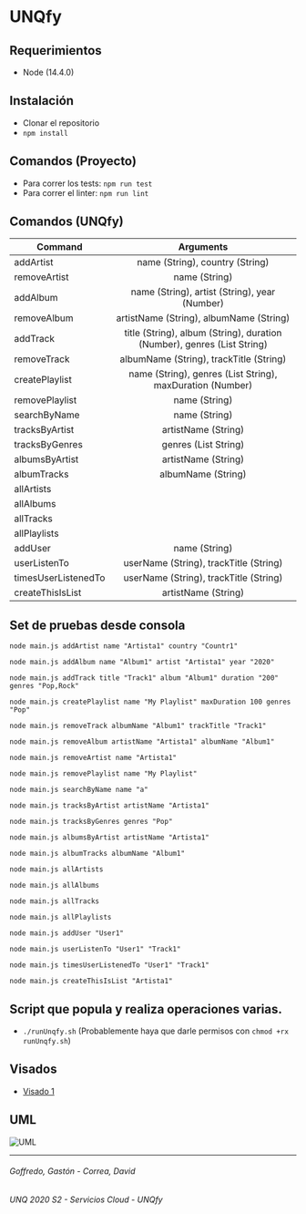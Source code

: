 # UNQfy

## Requerimientos
- Node (14.4.0)

## Instalación
- Clonar el repositorio
- `npm install`

## Comandos (Proyecto)
- Para correr los tests: `npm run test`
- Para correr el linter: `npm run lint`

## Comandos (UNQfy)
| Command               | Arguments                                                               |
| ----------------------|:-----------------------------------------------------------------------:|
| addArtist             | name (String), country (String)                                         |
| removeArtist          | name (String)                                                           |
| addAlbum              | name (String), artist (String), year (Number)                           |
| removeAlbum           | artistName (String), albumName (String)                                 |
| addTrack              | title (String), album (String), duration (Number), genres (List String) |
| removeTrack           | albumName (String), trackTitle (String)                                 |
| createPlaylist        | name (String), genres (List String), maxDuration (Number)               |
| removePlaylist        | name (String)                                                           |
| searchByName          | name (String)                                                           |
| tracksByArtist        | artistName (String)                                                     |
| tracksByGenres        | genres (List String)                                                    |
| albumsByArtist        | artistName (String)                                                     |
| albumTracks           | albumName (String)                                                      |
| allArtists            |                                                                         |
| allAlbums             |                                                                         |
| allTracks             |                                                                         |
| allPlaylists          |                                                                         |
| addUser               | name (String)                                                           |
| userListenTo          | userName (String), trackTitle (String)                                  |
| timesUserListenedTo   | userName (String), trackTitle (String)                                  |
| createThisIsList      | artistName (String)                                                     |

## Set de pruebas desde consola 
```
node main.js addArtist name "Artista1" country "Countr1"

node main.js addAlbum name "Album1" artist "Artista1" year "2020"

node main.js addTrack title "Track1" album "Album1" duration "200" genres "Pop,Rock"

node main.js createPlaylist name "My Playlist" maxDuration 100 genres "Pop"

node main.js removeTrack albumName "Album1" trackTitle "Track1"

node main.js removeAlbum artistName "Artista1" albumName "Album1"

node main.js removeArtist name "Artista1"

node main.js removePlaylist name "My Playlist"

node main.js searchByName name "a"

node main.js tracksByArtist artistName "Artista1"

node main.js tracksByGenres genres "Pop"

node main.js albumsByArtist artistName "Artista1"

node main.js albumTracks albumName "Album1"

node main.js allArtists

node main.js allAlbums

node main.js allTracks

node main.js allPlaylists

node main.js addUser "User1"

node main.js userListenTo "User1" "Track1"

node main.js timesUserListenedTo "User1" "Track1"

node main.js createThisIsList "Artista1"
```

## Script que popula y realiza operaciones varias.
- `./runUnqfy.sh` (Probablemente haya que darle permisos con `chmod +rx runUnqfy.sh`)

## Visados
- [Visado 1](https://docs.google.com/document/d/1Tfkl6l1_ly4FybquDjTqMHa5gdmrYgvvZpXZaneRFvA/edit?usp=sharing)

## UML
![UML](https://user-images.githubusercontent.com/32984697/93656451-faa0af00-fa00-11ea-801f-a3c8251ef998.PNG)

---
###### Goffredo, Gastón - Correa, David
###### UNQ 2020 S2 - Servicios Cloud - UNQfy
